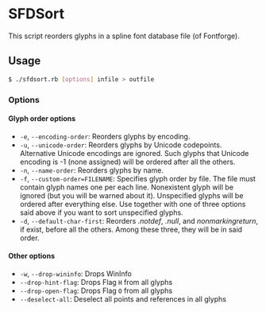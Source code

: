 SFDSort
=======

This script reorders glyphs in a spline font database file (of Fontforge).

## Usage

```bash
$ ./sfdsort.rb [options] infile > outfile
```

### Options

#### Glyph order options

- `-e`, `--encoding-order`: Reorders glyphs by encoding.
- `-u`, `--unicode-order`: Reorders glyphs by Unicode codepoints. Alternative Unicode encodings are ignored. Such glyphs that Unicode encoding is -1 (none assigned) will be ordered after all the others.
- `-n`, `--name-order`: Reorders glyphs by name.
- `-f`, `--custom-order=FILENAME`: Specifies glyph order by file. The file must contain glyph names one per each line. Nonexistent glyph will be ignored (but you will be warned about it). Unspecified glyphs will be ordered after everything else. Use together with one of three options said above if you want to sort unspecified glyphs.
- `-d`, `--default-char-first`: Reorders _.notdef_, _.null_, and _nonmarkingreturn_, if exist, before all the others. Among these three, they will be in said order.

#### Other options

- `-w`, `--drop-wininfo`: Drops WinInfo
- `--drop-hint-flag`: Drops Flag `H` from all glyphs
- `--drop-open-flag`: Drops Flag `O` from all glyphs
- `--deselect-all`: Deselect all points and references in all glyphs
